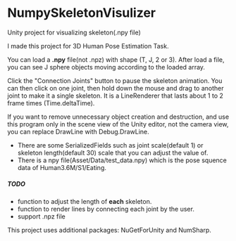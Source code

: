 # NumpySkeletonVisulizer
Unity project for visualizing skeleton(.npy file)

I made this project for 3D Human Pose Estimation Task.

You can load a __.npy__ file(not .npz) with shape (T, J, 2 or 3).
After load a file, you can see J sphere objects moving according to the loaded array.

Click the "Connection Joints" button to pause the skeleton animation. You can then click on one joint, then hold down the mouse and drag to another joint to make it a single skeleton. It is a LineRenderer that lasts about 1 to 2 frame times (Time.deltaTime). 

If you want to remove unnecessary object creation and destruction, and use this program only in the scene view of the Unity editor, not the camera view, you can replace DrawLine with Debug.DrawLine.

- There are some SerializedFields such as joint scale(default 1) or skeleton length(default 30) scale that you can adjust the value of.
- There is a npy file(Asset/Data/test_data.npy) which is the pose squence data of Human3.6M/S1/Eating.


##### TODO
- function to adjust the length of __each__ skeleton.
- function to render lines by connecting each joint by the user.
- support .npz file

This project uses additional packages: NuGetForUnity and NumSharp.
